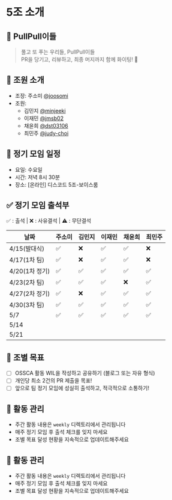 # 5조 소개

## 🌱 PullPull이들

> 풀고 또 푸는 우리들, PullPull이들 <br>
> PR을 당기고, 리뷰하고, 최종 머지까지 함께 화이팅! 💪

## 👥 조원 소개

- 조장: 주소미 [@joosomi](https://github.com/joosomi)
- 조원:
  - 김민지 [@minjeeki](https://github.com/minjeeki)
  - 이재민 [@jmsb02](https://github.com/jmsb02)
  - 채윤희 [@dst03106](https://github.com/dst03106)
  - 최민주 [@judy-choi](https://github.com/judy-choi)

## 📅 정기 모임 일정

- 요일: 수요일
- 시간: 저녁 8시 30분
- 장소: [온라인] 디스코드 5조-보이스룸

## ✅ 정기 모임 출석부

✅ : 출석 | ❌ : 사유결석 | ⚠️ : 무단결석

| 날짜           | 주소미 | 김민지 | 이재민 | 채윤희 | 최민주 |
| -------------- | ------ | ------ | ------ | ------ | ------ |
| 4/15(발대식)   | ✅     | ❌     | ✅     | ✅     | ❌     |
| 4/17(1차 팀)   | ✅     | ❌     | ✅     | ✅     | ❌     |
| 4/20(1차 정기) | ✅     | ✅     | ✅     | ✅     | ✅     |
| 4/23(2차 팀)   | ✅     | ✅     | ✅     | ❌     | ✅     |
| 4/27(2차 정기) | ✅     | ❌     | ✅     | ✅     | ✅     |
| 4/30(3차 팀)   | ✅     | ✅     | ✅     | ✅     | ✅     |
| 5/7            |✅     | ✅     | ✅     | ✅     | ✅     |
| 5/14           |        |        |        |        |        |
| 5/21           |        |        |        |        |        |

## 🎯 조별 목표

- [ ] OSSCA 활동 WIL을 작성하고 공유하기 (블로그 또는 자유 형식)
- [ ] 개인당 최소 2건의 PR 제출을 목표!
- [ ] 앞으로 팀 정기 모임에 성실히 출석하고, 적극적으로 소통하기!

## 📝 활동 관리

- 주간 활동 내용은 `weekly` 디렉토리에서 관리됩니다
- 매주 정기 모임 후 출석 체크를 잊지 마세요
- 조별 목표 달성 현황을 지속적으로 업데이트해주세요

## 📝 활동 관리
- 주간 활동 내용은 `weekly` 디렉토리에서 관리됩니다
- 매주 정기 모임 후 출석 체크를 잊지 마세요
- 조별 목표 달성 현황을 지속적으로 업데이트해주세요
